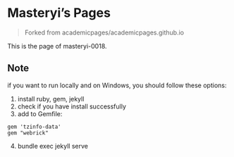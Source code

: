 # Masteryi’s Pages

> Forked from academicpages/academicpages.github.io

This is the page of masteryi-0018.

## Note
if you want to run locally and on Windows, you should follow these options:
1. install ruby, gem, jekyll
2. check if you have install successfully
3. add to Gemfile:
```
gem 'tzinfo-data'
gem "webrick"
```
4. bundle exec jekyll serve